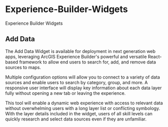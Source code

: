 # Experience-Builder-Widgets
Experience Builder Widgets

## Add Data
The Add Data Widget is available for deployment in next generation web apps, leveraging ArcGIS Experience Builder's powerful and versatile React-based framework to allow end users to search for, add, and remove data sources to maps.

Multiple configuration options will allow you to connect to a variety of data sources and enable users to search by category, group, and more. A responsive user interface will display key information about each data layer fully without opening a new tab or leaving the experience.

This tool will enable a dynamic web experience with access to relevant data without overwhelming users with a long layer list or conflicting symbology. With the layer details included in the widget, users of all skill levels can quickly research and select data sources even if they are unfamiliar.